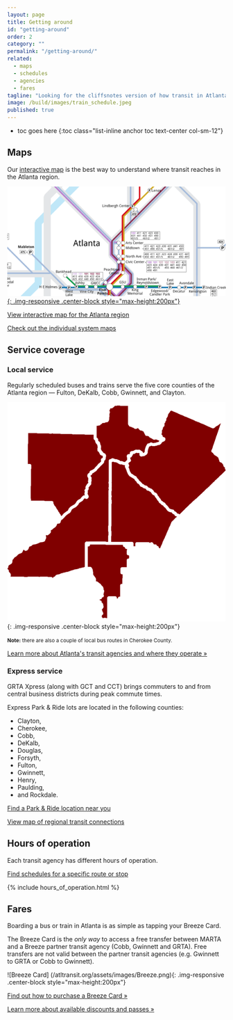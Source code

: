 ```yaml
---
layout: page
title: Getting around
id: "getting-around"
order: 2
category: ""
permalink: "/getting-around/"
related: 
  - maps
  - schedules
  - agencies
  - fares
tagline: "Looking for the cliffsnotes version of how transit in Atlanta works?  You've come to the right place."
image: /build/images/train_schedule.jpeg
published: true
---
```




* toc goes here
{:toc class="list-inline anchor toc text-center col-sm-12"}

## Maps

Our [interactive map](/maps/interactive) is the best way to understand where transit reaches in the Atlanta region.

<a href="/maps/interactive">![Interactive map](/build/images/interactive-map.png){: .img-responsive .center-block style="max-height:200px"}</a>

[<i class="fa fa-search-plus right-5"></i>View interactive map for the Atlanta region](/maps/interactive)

[<i class="fa fa-map-marker right-5"></i>Check out the individual system maps](/maps/systems)


## Service coverage

### Local service

Regularly scheduled buses and trains serve the five core counties of the Atlanta region — Fulton, DeKalb, Cobb, Gwinnett, and Clayton.

![Core counties with local transit service in the Atlanta region](/build/images/core_counties.png){: .img-responsive .center-block style="max-height:200px"}

<small>**Note:** there are also a couple of local bus routes in Cherokee County.</small>

[Learn more about Atlanta's transit agencies and where they operate »](/about/agencies)

### Express service

GRTA Xpress (along with GCT and CCT) brings commuters to and from central business districts during peak commute times.

Express Park & Ride lots are located in the following counties:

- Clayton, 
- Cherokee, 
- Cobb, 
- DeKalb, 
- Douglas, 
- Forsyth, 
- Fulton, 
- Gwinnett, 
- Henry, 
- Paulding, 
- and Rockdale.

[<i class="fa fa-car right-5"></i>Find a Park & Ride location near you](/maps/parknride)

[<i class="fa fa-map-marker right-5"></i>View map of regional transit connections](/maps/interactive)



## Hours of operation

Each transit agency has different hours of operation.

[<i class="fa fa-calendar right-5"></i>Find schedules for a specific route or stop](/tools/schedule)

{% include hours_of_operation.html %}


## Fares

Boarding a bus or train in Atlanta is as simple as tapping your Breeze Card.

The Breeze Card is the *only way* to access a free transfer between MARTA and a Breeze partner transit agency (Cobb, Gwinnett and GRTA).  Free transfers are not valid between the partner transit agencies (e.g. Gwinnett to GRTA or Cobb to Gwinnett).

![Breeze Card]
(/atltransit.org/assets/images/Breeze.png){: .img-responsive .center-block style="max-height:200px"}

[Find out how to purchase a Breeze Card »](/fares/products)

[Learn more about available discounts and passes »](/fares/passes)
